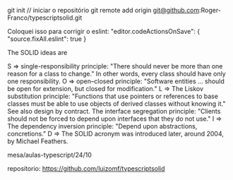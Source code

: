 git init // iniciar o repositório
git remote add origin git@github.com:Roger-Franco/typescriptsolid.git

Coloquei isso para corrigir o eslint:
"editor.codeActionsOnSave": {
      "source.fixAll.eslint": true
    }



The SOLID ideas are

S => single-responsibility principle: "There should never be more than one reason for a class to change." In other words, every class should have only one responsibility.
O => open–closed principle: "Software entities ... should be open for extension, but closed for modification."
L => The Liskov substitution principle: "Functions that use pointers or references to base classes must be able to use objects of derived classes without knowing it." See also design by contract.
The interface segregation principle: "Clients should not be forced to depend upon interfaces that they do not use."
I => The dependency inversion principle: "Depend upon abstractions,  concretions."
D => The SOLID acronym was introduced later, around 2004, by Michael Feathers.


mesa/aulas-typescript/24/10

repositorio: https://github.com/luizomf/typescriptsolid

